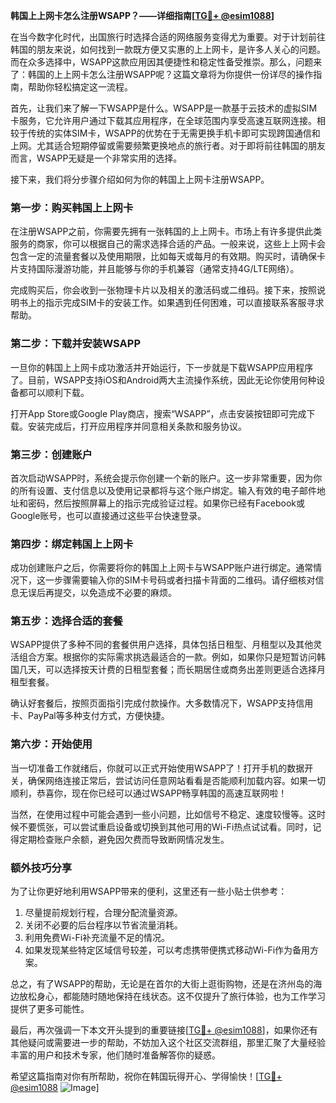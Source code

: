 **韩国上上网卡怎么注册WSAPP？——详细指南[[TG💪+ @esim1088](https://t.me/s/esim1088)]**

在当今数字化时代，出国旅行时选择合适的网络服务变得尤为重要。对于计划前往韩国的朋友来说，如何找到一款既方便又实惠的上上网卡，是许多人关心的问题。而在众多选择中，WSAPP这款应用因其便捷性和稳定性备受推崇。那么，问题来了：韩国的上上网卡怎么注册WSAPP呢？这篇文章将为你提供一份详尽的操作指南，帮助你轻松搞定这一流程。

首先，让我们来了解一下WSAPP是什么。WSAPP是一款基于云技术的虚拟SIM卡服务，它允许用户通过下载其应用程序，在全球范围内享受高速互联网连接。相较于传统的实体SIM卡，WSAPP的优势在于无需更换手机卡即可实现跨国通信和上网。尤其适合短期停留或需要频繁更换地点的旅行者。对于即将前往韩国的朋友而言，WSAPP无疑是一个非常实用的选择。

接下来，我们将分步骤介绍如何为你的韩国上上网卡注册WSAPP。

### **第一步：购买韩国上上网卡**
在注册WSAPP之前，你需要先拥有一张韩国的上上网卡。市场上有许多提供此类服务的商家，你可以根据自己的需求选择合适的产品。一般来说，这些上上网卡会包含一定的流量套餐以及使用期限，比如每天或每月的有效期。购买时，请确保卡片支持国际漫游功能，并且能够与你的手机兼容（通常支持4G/LTE网络）。

完成购买后，你会收到一张物理卡片以及相关的激活码或二维码。接下来，按照说明书上的指示完成SIM卡的安装工作。如果遇到任何困难，可以直接联系客服寻求帮助。

### **第二步：下载并安装WSAPP**
一旦你的韩国上上网卡成功激活并开始运行，下一步就是下载WSAPP应用程序了。目前，WSAPP支持iOS和Android两大主流操作系统，因此无论你使用何种设备都可以顺利下载。

打开App Store或Google Play商店，搜索“WSAPP”，点击安装按钮即可完成下载。安装完成后，打开应用程序并同意相关条款和服务协议。

### **第三步：创建账户**
首次启动WSAPP时，系统会提示你创建一个新的账户。这一步非常重要，因为你的所有设置、支付信息以及使用记录都将与这个账户绑定。输入有效的电子邮件地址和密码，然后按照屏幕上的指示完成验证过程。如果你已经有Facebook或Google账号，也可以直接通过这些平台快速登录。

### **第四步：绑定韩国上上网卡**
成功创建账户之后，你需要将你的韩国上上网卡与WSAPP账户进行绑定。通常情况下，这一步骤需要输入你的SIM卡号码或者扫描卡背面的二维码。请仔细核对信息无误后再提交，以免造成不必要的麻烦。

### **第五步：选择合适的套餐**
WSAPP提供了多种不同的套餐供用户选择，具体包括日租型、月租型以及其他灵活组合方案。根据你的实际需求挑选最适合的一款。例如，如果你只是短暂访问韩国几天，可以选择按天计费的日租型套餐；而长期居住或商务出差则更适合选择月租型套餐。

确认好套餐后，按照页面指引完成付款操作。大多数情况下，WSAPP支持信用卡、PayPal等多种支付方式，方便快捷。

### **第六步：开始使用**
当一切准备工作就绪后，你就可以正式开始使用WSAPP了！打开手机的数据开关，确保网络连接正常后，尝试访问任意网站看看是否能顺利加载内容。如果一切顺利，恭喜你，现在你已经可以通过WSAPP畅享韩国的高速互联网啦！

当然，在使用过程中可能会遇到一些小问题，比如信号不稳定、速度较慢等。这时候不要慌张，可以尝试重启设备或切换到其他可用的Wi-Fi热点试试看。同时，记得定期检查账户余额，避免因欠费而导致断网情况发生。

### **额外技巧分享**
为了让你更好地利用WSAPP带来的便利，这里还有一些小贴士供参考：
1. 尽量提前规划行程，合理分配流量资源。
2. 关闭不必要的后台程序以节省流量消耗。
3. 利用免费Wi-Fi补充流量不足的情况。
4. 如果发现某些特定区域信号较差，可以考虑携带便携式移动Wi-Fi作为备用方案。

总之，有了WSAPP的帮助，无论是在首尔的大街上逛街购物，还是在济州岛的海边放松身心，都能随时随地保持在线状态。这不仅提升了旅行体验，也为工作学习提供了更多可能性。

最后，再次强调一下本文开头提到的重要链接[[TG💪+ @esim1088](https://t.me/s/esim1088)]，如果你还有其他疑问或需要进一步的帮助，不妨加入这个社区交流群组，那里汇聚了大量经验丰富的用户和技术专家，他们随时准备解答你的疑惑。

希望这篇指南对你有所帮助，祝你在韩国玩得开心、学得愉快！[[TG💪+ @esim1088](https://t.me/s/esim1088) ![Image](https://i.postimg.cc/4NQfJmqS/Snipaste-2025-05-13-00-14-12.png)]